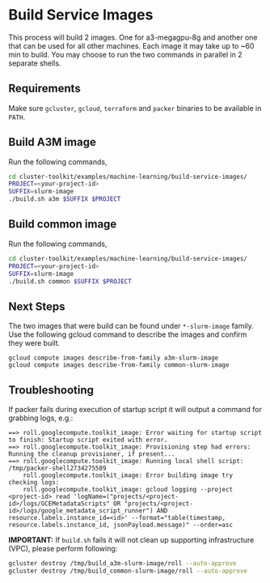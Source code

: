 # Build Service Images

This process will build 2 images. One for a3-megagpu-8g and another one that
can be used for all other machines. Each image it may take up to ~60 min to
build. You may choose to run the two commands in parallel in 2 separate shells.

## Requirements

Make sure `gcluster`, `gcloud`, `terraform` and `packer`
binaries to be available in `PATH`.

## Build A3M image

Run the following commands,

```sh
cd cluster-toolkit/examples/machine-learning/build-service-images/
PROJECT=<your-project-id>
SUFFIX=slurm-image
./build.sh a3m $SUFFIX $PROJECT
```

## Build common image

Run the following commands,

```sh
cd cluster-toolkit/examples/machine-learning/build-service-images/
PROJECT=<your-project-id>
SUFFIX=slurm-image
./build.sh common $SUFFIX $PROJECT
```

## Next Steps

The two images that were build can be found under `*-slurm-image` family. Use the following
gcloud command to describe the images and confirm they were built.

```shell
gcloud compute images describe-from-family a3m-slurm-image
gcloud compute images describe-from-family common-slurm-image
```

## Troubleshooting

If packer fails during execution of startup script it will output a
command for grabbing logs, e.g.:

```shell
==> roll.googlecompute.toolkit_image: Error waiting for startup script to finish: Startup script exited with error.
==> roll.googlecompute.toolkit_image: Provisioning step had errors: Running the cleanup provisioner, if present...
==> roll.googlecompute.toolkit_image: Running local shell script: /tmp/packer-shell2734275589
    roll.googlecompute.toolkit_image: Error building image try checking logs:
    roll.googlecompute.toolkit_image: gcloud logging --project <project-id> read 'logName=("projects/<project-id>/logs/GCEMetadataScripts" OR "projects/<project-id>/logs/google_metadata_script_runner") AND resource.labels.instance_id=<id>' --format="table(timestamp, resource.labels.instance_id, jsonPayload.message)" --order=asc
```

**IMPORTANT:** If `build.sh` fails it will not clean up supporting
infrastructure (VPC), please perform following:

```sh
gcluster destroy /tmp/build_a3m-slurm-image/roll --auto-approve
gcluster destroy /tmp/build_common-slurm-image/roll --auto-approve
```
